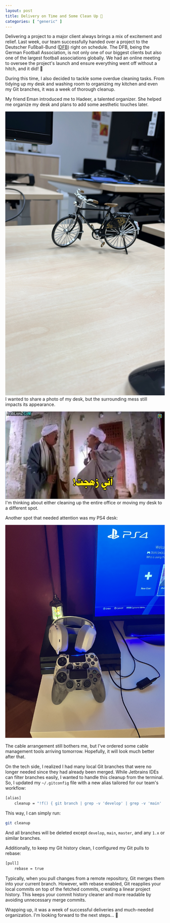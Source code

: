 ```yaml
---
layout: post
title: Delivery on Time and Some Clean Up 🧹
categories: [ "generic" ]
---
```


Delivering a project to a major client always brings a mix of excitement and relief. Last week, our team successfully
handed over a project to the Deutscher Fußball-Bund ([DFB](https://www.dfb.de/)) right on schedule. The DFB, being the
German Football Association, is not only one of our biggest clients but also one of the largest football associations
globally. We had an online meeting to oversee the project's launch and ensure everything went off without a hitch, and
it did! 🎉

During this time, I also decided to tackle some overdue cleaning tasks. From tidying up my desk and washing room
to organizing my kitchen and even my Git branches, it was a week of thorough cleanup.

My friend Eman introduced me to Hadeer, a talented organizer. She helped me organize my desk and plans to add some
aesthetic touches later.

![Desk-Bike](/assets/img/desk-bike.JPG)
I wanted to share a photo of my desk, but the surrounding mess still impacts its appearance.

![Zhgt](/assets/img/any-zhgt.PNG)
I'm thinking about either cleaning up the entire office or moving my desk to a different spot.

Another spot that needed attention was my PS4 desk:

![PS4](/assets/img/ps4.JPG)

The cable arrangement still bothers me, but I've ordered some cable management tools arriving tomorrow. Hopefully, it
will look much better after that.

On the tech side, I realized I had many local Git branches that were no longer needed since they had already been
merged. While Jetbrains IDEs can filter branches easily, I wanted to handle this cleanup from the terminal. So, I
updated my `~/.gitconfig` file with a new alias tailored for our team's workflow:

```bash
[alias]
    cleanup = "!f() { git branch | grep -v 'develop' | grep -v 'main' | grep -v 'master' | grep -v -E '^[0-9]+\\.x' | grep -v '\\*' | xargs git branch -D; }; f"
```

This way, I can simply run:

```bash
git cleanup
```

And all branches will be deleted except `develop`, `main`, `master`, and any `1.x` or similar branches.

Additionally, to keep my Git history clean, I configured my Git pulls to rebase:

```bash
[pull]
    rebase = true
```

Typically, when you pull changes from a remote repository, Git merges them into your current branch. However, with
rebase enabled, Git reapplies your local commits on top of the fetched commits, creating a linear project history. This
keeps your commit history cleaner and more readable by avoiding unnecessary merge commits.

Wrapping up, it was a week of successful deliveries and much-needed organization. I'm looking forward to the next
steps... 🐾
